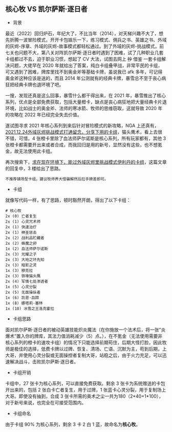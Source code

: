 ## 核心牧 VS 凯尔萨斯·逐日者

* 背景

最近（2022）回归炉石，年纪大了，不比当年（2014），对天梯兴趣不大了，想先折腾一波冒险模式，开开卡包娱乐一下，练习模式、佣兵之书、英雄之书、外域的灰烬-序章、外域的灰烬-故事模式都轻松通过。到了外域的灰烬-挑战模式，前七关也问题不大，第八关对阵凯尔萨斯·逐日者时遇到了困难，试了几种职业几套卡组都过不去，迫于职业习惯，想起了 CV 大法，试图去网上 <s>抄</s> 借鉴 一套卡组解决问题，大佬早在 2020 年就给出了答案，纯白卡组叠甲战，非常平民的卡组，可又遇到了困难，牌库里找不到奥金斧等基础卡牌，虽说我已 afk 多年，可记得奥金斧这种应该是送的，而且 2014 年公测就有的经典卡牌，暴雪总不至于丧心病狂把经典卡牌也退环境了吧。

一搜，发现还真是这么回事，暴雪什么都干得出来，在 2021 年，暴雪推出了核心系列，优点是全部免费获取，包括大量橙卡，缺点是丧心病狂地把大量经典卡片退环境，比如战士的奥金斧、法师的寒冰箭、牧师的思维窃取，这就导致 2020 年的攻略在 2022 年已经完全失去价值。

遂试图寻求 2021 年核心系列到来后针对冒险模式的新攻略，NGA 上还真有，[2021.12.24外域灰烬挑战模式打通留念，分享下用的卡组](https://bbs.nga.cn/read.php?tid=29995887)，猫头鹰术，看上去很不错，可惜，4 张橙卡里除了血法师萨尔诺斯是核心系列，所有玩家都有，其他 3 张橙卡都需要开出来或者合成，而我回归是用的新号，显然没有这些，也不想氪金，故无法使用此卡组。

再次搜索下，[求在现在环境下，能过外域灰烬里挑战模式伊利丹的卡组](https://bbs.nga.cn/read.php?tid=26832438)，这篇文章的回复中，3 楼给出了思路。

```
不推荐铺场型卡组，建议牧师养大怪骗解然后拉手牌差即可。
```

* 卡组

就像写代码一样，有了思路，顿时豁然开朗，得出了以下卡组：

```
# 核心牧
2x (0) 亡者复生
2x (1) 心灵咒术师
2x (1) 快速治疗
2x (1) 神圣惩击
2x (2) 战利品贮藏者
2x (2) 蛛魔之卵
1x (2) 血法师萨尔诺斯
2x (3) 光耀之子
2x (3) 大地之环先知
2x (3) 暗影之灵
1x (3) 穆克拉
2x (3) 铁喙猫头鹰
2x (4) 军情七处渗透者
1x (5) 心灵分裂
2x (5) 无面操纵者
1x (6) 凯恩·血蹄
1x (8) 娜塔莉·塞林
1x (10) 冰雪之王洛克霍拉
```

* 卡组思路

面对凯尔萨斯·逐日者的被动英雄技能炽炎魔法（在你施放一个法术后，将一张“炎爆术”置入你的牌库，其法力值消耗减少（5）点。），在不氪金（无法使用需要非核心系列的橙卡的速攻卡组）的情况下只能选择前期苟住，后期大怪打脸，因此牧师是极佳的选择，低费卡牌以过牌、恢复、清场、亡语、沉默为主，苟到后期，上大哥，并使用心灵分裂或无面操控者复制大哥，站稳之后，由于火力充足，可以迅速解决战斗，击败凯尔萨斯·逐日者。

* 卡组开销

卡组中，27 张卡为核心系列，可以直接免费获取。剩余 3 张卡为系统赠送的卡包开出来的，包括 2 张白卡亡者复生，用于过牌，1 张蓝卡心灵分裂，用于复制场上大哥。即使没有抽到，合成 3 张卡所需的奥术之尘一共为180（2\*40+1\*100），对于新号来说，也完全在可接受范围内。

* 卡组命名

由于卡组 90% 为核心系列，剩余 3 卡 2 白 1 蓝，故命名为**核心牧**。
